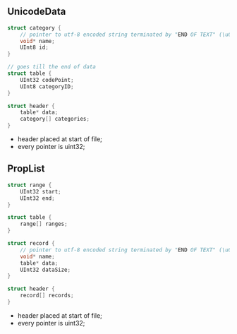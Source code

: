 ## UnicodeData
<!-- C++ just for highlighting -->
```C++
struct category {
    // pointer to utf-8 encoded string terminated by "END OF TEXT" (\u0003);
    void* name;
    UInt8 id;
}

// goes till the end of data
struct table {
    UInt32 codePoint;
    UInt8 categoryID;
}

struct header {
    table* data;
    category[] categories;
}
```
* header placed at start of file;
* every pointer is uint32;

## PropList
<!-- C++ just for highlighting -->
```C++
struct range {
    UInt32 start;
    UInt32 end;
}

struct table {
    range[] ranges;
}

struct record {
    // pointer to utf-8 encoded string terminated by "END OF TEXT" (\u0003);
    void* name;
    table* data;
    UInt32 dataSize;
}

struct header {
    record[] records;
}
```
* header placed at start of file;
* every pointer is uint32;
